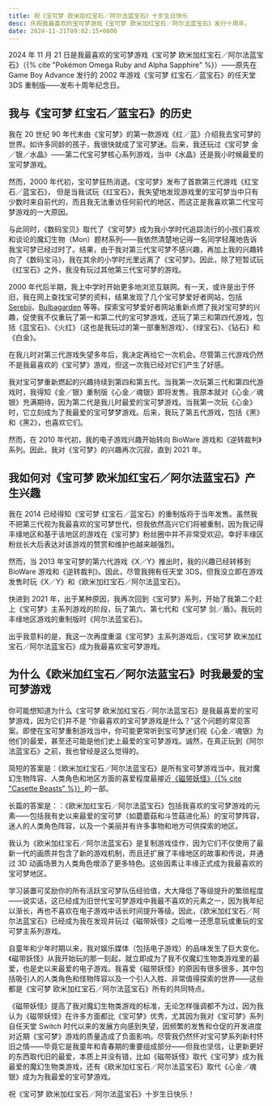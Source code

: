 ```yaml
---
title: 祝《宝可梦 欧米加红宝石／阿尔法蓝宝石》十岁生日快乐
desc: 庆祝我最喜欢的宝可梦游戏《宝可梦 欧米加红宝石／阿尔法蓝宝石》发行十周年。
date: 2024-11-21T09:02:15+0800
---
```


2024 年 11 月 21 日是我最喜欢的宝可梦游戏《宝可梦 欧米加红宝石／阿尔法蓝宝石》（{% cite "Pokémon Omega Ruby and Alpha Sapphire" %}）——原先在 Game Boy Advance 发行的 2002 年游戏《宝可梦 红宝石／蓝宝石》的任天堂 3DS 重制版——发布十周年纪念日。

## 我与《宝可梦 红宝石／蓝宝石》的历史

我在 20 世纪 90 年代末由《宝可梦》的第一款游戏《红／蓝》介绍我去宝可梦的世界。如许多同龄的孩子，我很快就成了宝可梦迷。后来，我还玩过《宝可梦 金／银／水晶》——第二代宝可梦核心系列游戏，当中《水晶》还是我小时候最爱的宝可梦游戏。

然而，2000 年代初，宝可梦狂热消退。《宝可梦》发布了首款第三代游戏《红宝石／蓝宝石》， 但是当我试玩《红宝石》，我失望地发现游戏里的宝可梦当中只有少数时来自前代的，而且我无法重访任何前代的地区，而这正是我喜欢第二代宝可梦游戏的一大原因。

与此同时，《数码宝贝》取代了《宝可梦》成为我小学时代追踪流行的小孩们喜欢和谈论的魔幻生物（Mon）题材系列——我依然清楚地记得一名同学轻蔑地告诉我宝可梦已经过时了。结果，由于我对第三代宝可梦不感兴趣，再加上我的兴趣转向了《数码宝马》，我在其余的小学时光里远离了《宝可梦》。因此，除了短暂试玩《红宝石》之外，我没有玩过其他第三代宝可梦的游戏。

2000 年代后半期，我上中学时开始更多地浏览互联网。有一天，或许是出于怀旧，我在网上查找宝可梦的资料，结果发现了几个宝可梦爱好者网站，包括 [Serebii](http://www.serebii.net/)、[Bulbagarden](https://bulbagarden.net/home/) 等等。探索宝可梦爱好者网站重新点燃了我对宝可梦的兴趣，促使我不仅重玩了第一和第二代的宝可梦游戏，还玩了第三和第四代游戏，包括《蓝宝石》、《火红》（这也是我玩过的第一部重制游戏）、《绿宝石》、《钻石》和《白金》。

在我儿时对第三代游戏失望多年后，我决定再给它一次机会。尽管第三代游戏仍然不是我最喜欢的《宝可梦》游戏，但这一次我已经对它们产生了好感。

我对宝可梦重新燃起的兴趣持续到第四和第五代。当我第一次玩第三代和第四代游戏时，我得知《金／银》重制版《心金／魂银》即将发售。我原本就对《心金／魂银》充满期待，因为第二代是我儿时最爱的宝可梦游戏。当我第一次玩《心金》时，它立刻成为了我最爱的宝可梦梦游戏。后来，我玩了第五代游戏，包括《黑》和《黑2》，也喜欢它们。

然而，在 2010 年代初，我的电子游戏兴趣开始转向 BioWare 游戏和《逆转裁判》系列。因此，我对《宝可梦》的兴趣再次沉寂，直到 2021 年。

## 我如何对《宝可梦 欧米加红宝石／阿尔法蓝宝石》产生兴趣

我在 2014 已经得知《宝可梦 红宝石／蓝宝石》的重制版将于当年发售。虽然我不把第三代视为我最喜欢的宝可梦世代，但我依然高兴它们将被重制，因为我记得丰缘地区和基于该地区的游戏在《宝可梦》粉丝圈中并不非常受欢迎。幸好丰缘区粉丝长大后表达对该游戏的赞赏和维护也越来越强烈。

然而，当 2013 年宝可梦的第六代游戏《X／Y》推出时，我的兴趣已经转移到 BioWare 游戏和《逆转裁判》。因此，尽管我拥有任天堂 3DS，但我没立即在游戏发售时玩《X／Y》和《欧米加红宝石／阿尔法蓝宝石》。

快进到 2021 年，出于某种原因，我再次回到《宝可梦》系列，开始了我第二个赶上《宝可梦》主系列游戏的阶段，玩了第六、第七代和《宝可梦 剑／盾》。我玩的丰缘地区游戏的重制版时《阿尔法蓝宝石》。

出乎我意料的是，我这一次再度重温《宝可梦》主系列游戏后，《宝可梦 欧米加红宝石／阿尔法蓝宝石》成为我最喜欢宝可梦游戏。

## 为什么《欧米加红宝石／阿尔法蓝宝石》时我最爱的宝可梦游戏

你可能想知道为什么《宝可梦 欧米加红宝石／阿尔法蓝宝石》是我最喜爱的宝可梦游戏，因为它们并不是 “你最喜欢的宝可梦游戏是什么？”这个问题的常见答案。即使在宝可梦重制游戏当中，你可能更常听到宝可梦迷们视《心金／魂银》为他们的最爱，甚至还可能是他们史上最爱的宝可梦游戏。诚然，在真正玩到《阿尔法蓝宝石》之前，我也曾经是这么觉得的。

简短的答案是：《欧米加红宝石／阿尔法蓝宝石》是所有宝可梦游戏当中，我对魔幻生物阵容、人类角色和地区方面的喜爱程度最接近[《磁带妖怪》（{% cite "Casette Beasts" %}）](2024-11-19-my-ultimate-comfort-media.md)的一部。

长篇的答案是：：《欧米加红宝石／阿尔法蓝宝石》包括我喜欢的宝可梦游戏的元素——包括我有史以来最爱的宝可梦（如蘑蘑菇和斗笠菇进化系）的宝可梦阵容，迷人的人类角色阵容，以及一个美丽并有许多事物和地方可供探索的地区。

我认为《欧米加红宝石／阿尔法蓝宝石》是复制游戏佳作，因为它们不仅使用了最新一代的画质并包含了新的游戏机制，而且还扩展了丰缘地区的故事和传说，并通过 3D 动画场景为人类角色增添了更多特色。这些因素让丰缘正式成为我最喜欢的宝可梦地区。

学习装置可奖励你的所有活跃宝可梦队伍经验值，大大降低了等级提升的繁琐程度——说实话，这已经成为旧世代宝可梦游戏中我最不喜欢的元素之一，因为我年纪以渐长，再也不喜欢在电子游戏中话长时间提升等级。因此，《欧米加红宝石／阿尔法蓝宝石》已经成为我在发现并玩过《磁带妖怪》之后唯一还愿意玩或重玩的宝可梦主系列游戏。

自童年和少年时期以来，我对娱乐媒体（包括电子游戏）的品味发生了巨大变化。《磁带妖怪》从我开始玩的那一刻起，就立即成为了我不仅魔幻生物类游戏里的最爱，也是史以来最爱的电子游戏。我喜爱《磁带妖怪》的原因有很多很多，其中包括吸引人的人类角色和怪物阵容以及一个引人入胜、非常值得探索的世界——这些都是《宝可梦 欧米加红宝石／阿尔法蓝宝石》所有的共同特点。

《磁带妖怪》提高了我对魔幻生物类游戏的标准，无论怎样强调都不为过，因为我认为《磁带妖怪》在许多方面都比《宝可梦》优秀，尤其因为我对《宝可梦》系列自任天堂 Switch 时代以来的发展方向感到失望，因频繁的发售和仓促的开发进度对近期《宝可梦》游戏的质量造成了负面影响。尽管我仍然怀对宝可梦系列新村怀旧之情——毕竟它是我童年和青春期的重要组成部分——但我也坚信，让更新更好的东西取代旧的最爱，本质上并没有错，比如《磁带妖怪》取代《宝可梦》成为我最爱的魔幻生物类游戏，还有《欧米加红宝石／阿尔法蓝宝石》取代《心金／魂银》成为为我最爱的宝可梦游戏。

祝《宝可梦 欧米加红宝石／阿尔法蓝宝石》十岁生日快乐！